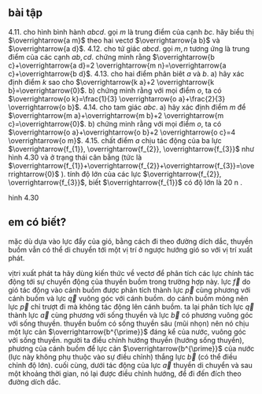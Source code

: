 ## bài tập

4.11. cho hình bình hành $a b c d$. gọi $m$ là trung điểm của cạnh $b c$. hãy biểu thị $\overrightarrow{a m}$ theo hai vectơ $\overrightarrow{a b}$ và $\overrightarrow{a d}$.
4.12. cho tứ giác $a b c d$. gọi $m, n$ tương ứng là trung điểm của các cạnh $a b, c d$. chứng minh rằng $\overrightarrow{b c}+\overrightarrow{a d}=2 \overrightarrow{m n}=\overrightarrow{a c}+\overrightarrow{b d}$.
4.13. cho hai điểm phân biêt $a$ và $b$.
a) hãy xác định điểm $k$ sao cho $\overrightarrow{k a}+2 \overrightarrow{k b}=\overrightarrow{0}$.
b) chứng minh rằng với mọi điểm $o$, ta có $\overrightarrow{o k}=\frac{1}{3} \overrightarrow{o a}+\frac{2}{3} \overrightarrow{o b}$.
4.14. cho tam giác $a b c$.
a) hãy xác định điểm $m$ để $\overrightarrow{m a}+\overrightarrow{m b}+2 \overrightarrow{m c}=\overrightarrow{0}$.
b) chứng minh rằng với mọi điểm $o$, ta có $\overrightarrow{o a}+\overrightarrow{o b}+2 \overrightarrow{o c}=4 \overrightarrow{o m}$.
4.15. chất điểm $a$ chịu tác động của ba lực $\overrightarrow{f_{1}}, \overrightarrow{f_{2}}, \overrightarrow{f_{3}}$ như hình 4.30 và ở trạng thái cân bằng (tức là $\overrightarrow{f_{1}}+\overrightarrow{f_{2}}+\overrightarrow{f_{3}}=\overrightarrow{0}$ ). tính độ lớn của các lực $\overrightarrow{f_{2}}, \overrightarrow{f_{3}}$, biết $\overrightarrow{f_{1}}$ có độ lớn là 20 n .


hinh 4.30

## em có biết?

mặc dù dựa vào lực đẩy của gió, bằng cách đi theo đường dích dắc, thuyền buồm vẫn có thể di chuyển tới một vị trí ở ngược hướng gió so với vị trí xuất phát.


vịtri xuất phát
ta hãy dùng kiến thức về vectơ để phân tích các lực chính tác động tới sự chuyển động của thuyền buồm trong trường hợp này. lực $\vec{f}$ do gió tác động vào cánh buồm được phân tích thành lực $\vec{p}$ cùng phương với cánh buồm và lực $\vec{q}$ vuông góc với cánh buồm. do cánh buồm mỏng nên lực $\vec{p}$ chỉ trượt đi mà không tác động lên cánh buồm. ta lại phân tích lực $\vec{q}$ thành lực $\vec{a}$ cùng phương với sống thuyền và lực $\vec{b}$ có phương vuông góc với sống thuyền. thuyền buồm có sống thuyền sâu (mũi nhọn) nên nó chịu một lực cản $\overrightarrow{b^{\prime}}$ đáng kể của nước, vuông góc với sống thuyền. người ta điều chỉnh hướng thuyền (hướng sống thuyền), phương của cánh buồm để lực cản $\overrightarrow{b^{\prime}}$ của nước (lực này không phụ thuộc vào sự điều chỉnh) thắng lực $\vec{b}$ (có thể điều chỉnh độ lớn). cuối cùng, dưới tác động của lực $\vec{a}$ thuyền di chuyển và sau một khoảng thời gian, nó lại được điều chỉnh hướng, để đi đến đích theo đường dích dắc.